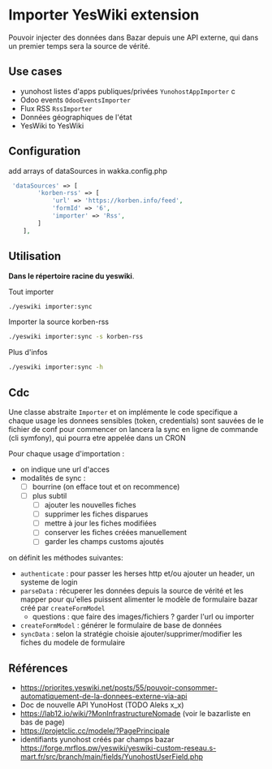 # Importer YesWiki extension

Pouvoir injecter des données dans Bazar depuis une API externe, qui dans un premier temps sera la source de vérité.

## Use cases

- yunohost listes d'apps publiques/privées `YunohostAppImporter` c
- Odoo events `OdooEventsImporter` 
- Flux RSS `RssImporter` 
- Données géographiques de l'état
- YesWiki to YesWiki

## Configuration
add arrays of dataSources in wakka.config.php
```php
 'dataSources' => [
        'korben-rss' => [
            'url' => 'https://korben.info/feed',
            'formId' => '6',
            'importer' => 'Rss',
        ]
    ],
```
## Utilisation

**Dans le répertoire racine du yeswiki**.

Tout importer
```bash
./yeswiki importer:sync
```

Importer la source korben-rss
```bash
./yeswiki importer:sync -s korben-rss
```

Plus d'infos
```bash
./yeswiki importer:sync -h
```

## Cdc
Une classe abstraite `Importer` et on implémente le code specifique a chaque usage
les donnees sensibles (token, credentials) sont sauvées de le fichier de conf
pour commencer on lancera la sync en ligne de commande (cli symfony), qui pourra etre appelée dans un CRON

Pour chaque usage d'importation : 
- on indique une url d'acces
- modalités de sync : 
    - [ ] bourrine (on efface tout et on recommence)
    - [ ] plus subtil
        - [ ] ajouter les nouvelles fiches
        - [ ] supprimer les fiches disparues
        - [ ] mettre à jour les fiches modifiées
        - [ ] conserver les fiches créées manuellement
        - [ ] garder les champs customs ajoutés

on définit les méthodes suivantes:
- `authenticate` : pour passer les herses http et/ou ajouter un header, un systeme de login
- `parseData` : récuperer les données depuis la source de vérité et les mapper pour qu'elles puissent alimenter le modèle de formulaire bazar créé par `createFormModel`
    - questions : que faire des images/fichiers ? garder l'url ou importer
- `createFormModel` : générer le formulaire de base de données
- `syncData` : selon la stratégie choisie ajouter/supprimer/modifier les fiches du modele de formulaire

## Références

- https://priorites.yeswiki.net/posts/55/pouvoir-consommer-automatiquement-de-la-donnees-externe-via-api
- Doc de nouvelle API YunoHost (TODO Aleks x_x)
- https://lab12.io/wiki/?MonInfrastructureNomade (voir le bazarliste en bas de page)
- https://projetclic.cc/modele/?PagePrincipale
- identifiants yunohost créés par champs bazar https://forge.mrflos.pw/yeswiki/yeswiki-custom-reseau.s-mart.fr/src/branch/main/fields/YunohostUserField.php
